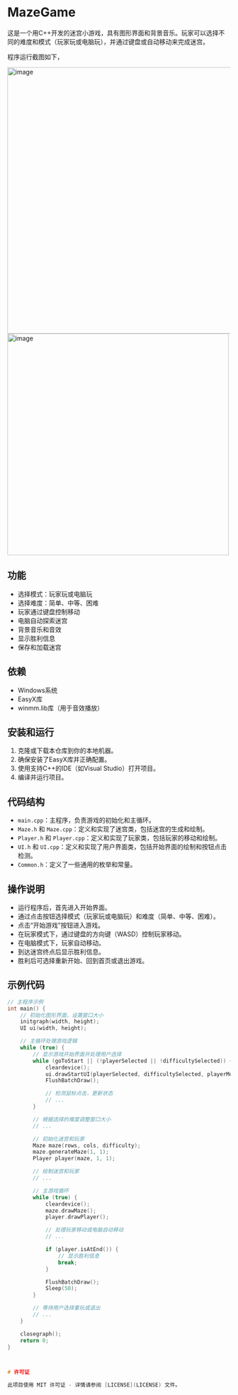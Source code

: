 # MazeGame

这是一个用C++开发的迷宫小游戏，具有图形界面和背景音乐。玩家可以选择不同的难度和模式（玩家玩或电脑玩），并通过键盘或自动移动来完成迷宫。

程序运行截图如下，

<img width="601" alt="image" src="https://github.com/FengEternity/MazeGame/assets/114133472/a25b2f0f-d96a-45ae-a489-fdc02ea04d93">
<img width="500" alt="image" src="https://github.com/FengEternity/MazeGame/assets/114133472/dd98404b-c672-4826-a64c-b4e4de1b45ed">

## 功能

- 选择模式：玩家玩或电脑玩
- 选择难度：简单、中等、困难
- 玩家通过键盘控制移动
- 电脑自动探索迷宫
- 背景音乐和音效
- 显示胜利信息
- 保存和加载迷宫

## 依赖

- Windows系统
- EasyX库
- winmm.lib库（用于音效播放）

## 安装和运行

1. 克隆或下载本仓库到你的本地机器。
2. 确保安装了EasyX库并正确配置。
3. 使用支持C++的IDE（如Visual Studio）打开项目。
4. 编译并运行项目。

## 代码结构

- `main.cpp`：主程序，负责游戏的初始化和主循环。
- `Maze.h` 和 `Maze.cpp`：定义和实现了迷宫类，包括迷宫的生成和绘制。
- `Player.h` 和 `Player.cpp`：定义和实现了玩家类，包括玩家的移动和绘制。
- `UI.h` 和 `UI.cpp`：定义和实现了用户界面类，包括开始界面的绘制和按钮点击检测。
- `Common.h`：定义了一些通用的枚举和常量。

## 操作说明

- 运行程序后，首先进入开始界面。
- 通过点击按钮选择模式（玩家玩或电脑玩）和难度（简单、中等、困难）。
- 点击“开始游戏”按钮进入游戏。
- 在玩家模式下，通过键盘的方向键（WASD）控制玩家移动。
- 在电脑模式下，玩家自动移动。
- 到达迷宫终点后显示胜利信息。
- 胜利后可选择重新开始、回到首页或退出游戏。

## 示例代码

```cpp
// 主程序示例
int main() {
    // 初始化图形界面，设置窗口大小
    initgraph(width, height);
    UI ui(width, height);

    // 主循环处理游戏逻辑
    while (true) {
        // 显示游戏开始界面并处理用户选择
        while (goToStart || (!playerSelected || !difficultySelected)) {
            cleardevice();
            ui.drawStartUI(playerSelected, difficultySelected, playerMode, difficulty);
            FlushBatchDraw();

            // 检测鼠标点击，更新状态
            // ...
        }

        // 根据选择的难度调整窗口大小
        // ...

        // 初始化迷宫和玩家
        Maze maze(rows, cols, difficulty);
        maze.generateMaze(1, 1);
        Player player(maze, 1, 1);

        // 绘制迷宫和玩家
        // ...

        // 主游戏循环
        while (true) {
            cleardevice();
            maze.drawMaze();
            player.drawPlayer();

            // 处理玩家移动或电脑自动移动
            // ...

            if (player.isAtEnd()) {
                // 显示胜利信息
                break;
            }

            FlushBatchDraw();
            Sleep(50);
        }

        // 等待用户选择重玩或退出
        // ...
    }

    closegraph();
    return 0;
}



# 许可证

此项目使用 MIT 许可证 - 详情请参阅 [LICENSE](LICENSE) 文件。


